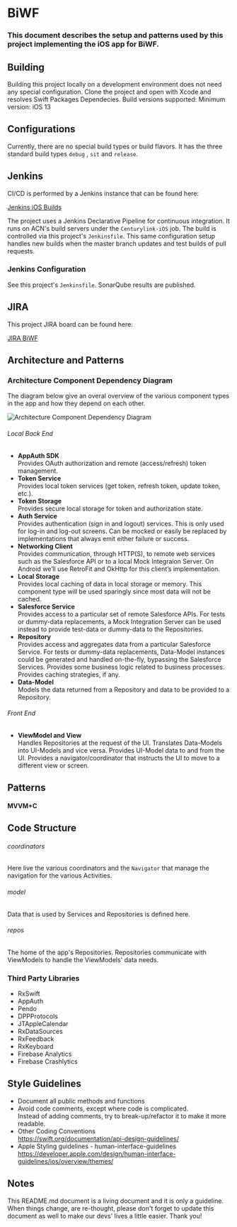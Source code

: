 #  BiWF

### This document describes the setup and patterns used by this project implementing the iOS app for BiWF.


## Building
Building this project locally on a development environment does not need any special configuration.  Clone the project and open with Xcode and resolves Swift Packages Dependecies.
Build versions supported: Minimum version: iOS 13

## Configurations
Currently, there are no special build types or build flavors. It has the three standard build types `debug` , `sit` and `release`.

## Jenkins
CI/CD is performed by a Jenkins instance that can be found here:

[Jenkins iOS Builds](https://build.intrepid.digital.accenture.com/job/Centurylink/job/centurylink-ios/)

The project uses a Jenkins Declarative Pipeline for continuous integration. It runs on ACN's build servers under the `Centurylink-iOS` job. The build is controlled via this project's `Jenkinsfile`. This same configuration setup handles new builds when the master branch updates and test builds of pull requests.

### Jenkins Configuration
See this project's `Jenkinsfile`.  SonarQube results are published.

## JIRA
This project JIRA board can be found here:

[JIRA BiWF](https://ctl.atlassian.net/secure/RapidBoard.jspa?rapidView=3148)

## Architecture and Patterns
### Architecture Component Dependency Diagram
The diagram below give an overal overview of the various component types
in the app and how they depend on each other.

<!--
This PNG can be regenerated from this link: https://ts.accenture.com/sites/CenturyLink-BiWFMobile/_layouts/15/Doc.aspx?OR=teams&action=edit&sourcedoc={7A1AAF75-644A-4A5A-BC5E-E97857D040F9}, modifying the diagram and getting a screen-capture)
-->
![Architecture Component Dependency Diagram](ArchDiagramCompDI.png)

###### Local Back End
- **AppAuth SDK**  
  Provides OAuth authorization and remote (access/refresh) token management.
- **Token Service**  
  Provides local token services (get token, refresh token, update token, etc.).
- **Token Storage**  
  Provides secure local storage for token and authorization state.
- **Auth Service**  
  Provides authentication (sign in and logout) services. This is only used for log-in and log-out screens. Can be mocked or easily be replaced by implementations that always emit either failure or success.
- **Networking Client**  
  Provides communication, through HTTP(S), to remote web services such as the Salesforce API or to a local Mock Integraion Server. On Android we’ll use RetroFit and OkHttp for this client’s implementation.
- **Local Storage**  
  Provides local caching of data in local storage or memory. This component type will be used sparingly since most data will not be cached.
- **Salesforce Service**  
  Provides access to a particular set of remote Salesforce APIs. For tests or dummy-data replacements, a Mock Integration Server can be used instead to provide test-data or dummy-data to the Repositories.
- **Repository**  
  Provides access and aggregates data from a particular Salesforce Service. For tests or dummy-data replacements, Data-Model instances could be generated and handled on-the-fly, bypassing the Salesforce Services. Provides some business logic related to business processes. Provides caching strategies, if any.
- **Data-Model**  
  Models the data returned from a Repository and data to be provided to a Repository.

###### Front End
- **ViewModel and View**  
  Handles Repositories at the request of the UI. Translates Data-Models into UI-Models and vice versa. Provides UI-Model data to and from the UI. Provides a navigator/coordinator that instructs the UI to move to a different view or screen.

## Patterns
#### MVVM+C

## Code Structure

###### coordinators
Here live the various coordinators and the `Navigator` that manage the navigation for the various Activities.
###### model
Data that is used by Services and Repositories is defined here.
###### repos
The home of the app's Repositories. Repositories communicate with ViewModels to handle the ViewModels' data needs.

### Third Party Libraries
- RxSwift
- AppAuth
- Pendo
- DPPProtocols
- JTAppleCalendar
- RxDataSources
- RxFeedback
- RxKeyboard
- Firebase Analytics
- Firebase Crashlytics

## Style Guidelines
- Document all public methods and functions
- Avoid code comments, except where code is complicated.  
 Instead of adding comments, try to break-up/refactor it to make it more readable.
- Other Coding Conventions  
    https://swift.org/documentation/api-design-guidelines/
- Apple Styling guidelines - human-interface-guidelines
    https://developer.apple.com/design/human-interface-guidelines/ios/overview/themes/

## Notes

This README.md document is a living document and it is only a guideline. When things change, are re-thought, please don't forget to update this document as well to make our devs' lives a little easier. Thank you!

